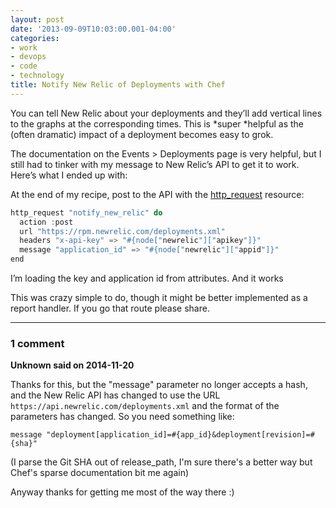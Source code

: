 ```yaml
---
layout: post
date: '2013-09-09T10:03:00.001-04:00'
categories:
- work
- devops
- code
- technology
title: Notify New Relic of Deployments with Chef
---
```



You can tell New Relic about your deployments and they’ll add vertical lines to the graphs at the corresponding times. This is *super *helpful as the (often dramatic) impact of a deployment becomes easy to grok.

The documentation on the Events > Deployments page is very helpful, but I still had to tinker with my message to New Relic’s API to get it to work. Here’s what I ended up with:

At the end of my recipe, post to the API with the [http_request](http://docs.opscode.com/resource_http_request.html) resource:
```cs
http_request "notify_new_relic" do
  action :post
  url "https://rpm.newrelic.com/deployments.xml"
  headers "x-api-key" => "#{node["newrelic"]["apikey"]}"
  message "application_id" => "#{node["newrelic"]["appid"]}"
end
```


I’m loading the key and application id from attributes. And it works

This was crazy simple to do, though it might be better implemented as a report handler. If you go that route please share.

---

### 1 comment

**Unknown said on 2014-11-20**

Thanks for this, but the "message" parameter no longer accepts a hash, and the New Relic API has changed to use the URL `https://api.newrelic.com/deployments.xml` and the format of the parameters has changed. So you need something like:

    message "deployment[application_id]=#{app_id}&deployment[revision]=#{sha}"

(I parse the Git SHA out of release_path, I'm sure there's a better way but Chef's sparse documentation bit me again)

Anyway thanks for getting me most of the way there :)

